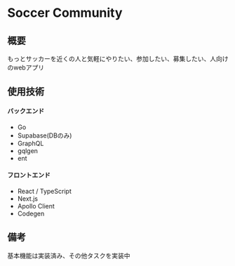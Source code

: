 # Soccer Community

## 概要
もっとサッカーを近くの人と気軽にやりたい、参加したい、募集したい、人向けのwebアプリ

## 使用技術
#### バックエンド
- Go
- Supabase(DBのみ)
- GraphQL
- gqlgen
- ent
#### フロントエンド
- React / TypeScript
- Next.js
- Apollo Client
- Codegen

## 備考
基本機能は実装済み、その他タスクを実装中
